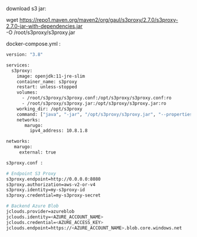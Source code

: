 download s3 jar:

wget https://repo1.maven.org/maven2/org/gaul/s3proxy/2.7.0/s3proxy-2.7.0-jar-with-dependencies.jar \
  -O /root/s3proxy/s3proxy.jar


docker-compose.yml :

```bash
version: "3.8"

services:
  s3proxy:
    image: openjdk:11-jre-slim
    container_name: s3proxy
    restart: unless-stopped
    volumes:
      - /root/s3proxy/s3proxy.conf:/opt/s3proxy/s3proxy.conf:ro
      - /root/s3proxy/s3proxy.jar:/opt/s3proxy/s3proxy.jar:ro
    working_dir: /opt/s3proxy
    command: ["java", "-jar", "/opt/s3proxy/s3proxy.jar", "--properties", "/opt/s3proxy/s3proxy.conf"]
    networks:
       marugo:
         ipv4_address: 10.8.1.8

networks:
   marugo:
     external: true

s3proxy.conf :

# Endpoint S3 Proxy
s3proxy.endpoint=http://0.0.0.0:8080
s3proxy.authorization=aws-v2-or-v4
s3proxy.identity=my-s3proxy-id
s3proxy.credential=my-s3proxy-secret

# Backend Azure Blob
jclouds.provider=azureblob
jclouds.identity=<AZURE_ACCOUNT_NAME>
jclouds.credential=<AZURE_ACCESS_KEY>
jclouds.endpoint=https://<AZURE_ACCOUNT_NAME>.blob.core.windows.net


